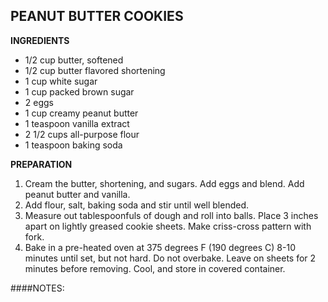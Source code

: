 ## PEANUT BUTTER COOKIES

**INGREDIENTS**

* 1/2 cup butter, softened
* 1/2 cup butter flavored shortening
* 1 cup white sugar
* 1 cup packed brown sugar
* 2 eggs
* 1 cup creamy peanut butter
* 1 teaspoon vanilla extract
* 2 1/2 cups all-purpose flour
* 1 teaspoon baking soda

**PREPARATION**

1. Cream the butter, shortening, and sugars. Add eggs and blend. Add peanut butter and vanilla. 
2. Add flour, salt, baking soda and stir until well blended.
2. Measure out tablespoonfuls of dough and roll into balls. Place 3 inches apart on lightly greased cookie sheets. Make criss-cross pattern with fork.
3. Bake in a pre-heated oven at 375 degrees F (190 degrees C) 8-10 minutes until set, but not hard. Do not overbake. Leave on sheets for 2 minutes before removing. Cool, and store in covered container.

####NOTES:

